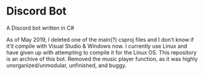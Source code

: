 # Discord Bot
A Discord bot written in C#

As of May 2019, I deleted one of the main(?) csproj files and I don't know if it'll compile with Visual Studio & Windows now. I currently use Linux and have given up with attempting to compile it for the Linux OS. This repository is an archive of this bot. Removed the music player function, as it was highly unorganized/unmodular, unfinished, and buggy. 
